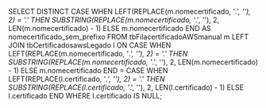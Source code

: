 SELECT DISTINCT 
    CASE 
        WHEN LEFT(REPLACE(m.nomecertificado, '*.', ''), 2) = '.'
        THEN SUBSTRING(REPLACE(m.nomecertificado, '*.', ''), 2, LEN(m.nomecertificado) - 1)
        ELSE m.nomecertificado
    END AS nomecertificado_sem_prefixo
FROM 
    tbFilacertificadoAWSmanual m
LEFT JOIN 
    tbCertificadosawsLegado l ON 
        CASE 
            WHEN LEFT(REPLACE(m.nomecertificado, '*.', ''), 2) = '.'
            THEN SUBSTRING(REPLACE(m.nomecertificado, '*.', ''), 2, LEN(m.nomecertificado) - 1)
            ELSE m.nomecertificado
        END = 
        CASE 
            WHEN LEFT(REPLACE(l.certificado, '*.', ''), 2) = '.'
            THEN SUBSTRING(REPLACE(l.certificado, '*.', ''), 2, LEN(l.certificado) - 1)
            ELSE l.certificado
        END
WHERE 
    l.certificado IS NULL;
